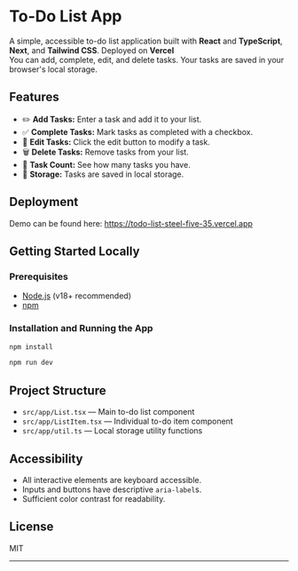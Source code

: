 # To-Do List App

A simple, accessible to-do list application built with **React** and **TypeScript**, **Next**, and **Tailwind CSS**.
Deployed on **Vercel**  
You can add, complete, edit, and delete tasks. Your tasks are saved in your browser's local storage.

## Features

- ✏️ **Add Tasks:** Enter a task and add it to your list.
- ✅ **Complete Tasks:** Mark tasks as completed with a checkbox.
- 📝 **Edit Tasks:** Click the edit button to modify a task.
- 🗑️ **Delete Tasks:** Remove tasks from your list.
- 🔢 **Task Count:** See how many tasks you have.
- 💾 **Storage:** Tasks are saved in local storage.

## Deployment 

Demo can be found here: https://todo-list-steel-five-35.vercel.app

## Getting Started Locally

### Prerequisites

- [Node.js](https://nodejs.org/) (v18+ recommended)
- [npm](https://www.npmjs.com/)

### Installation and Running the App

  ```sh
  npm install
  ```

  ```sh
  npm run dev
  ```

## Project Structure

- `src/app/List.tsx` — Main to-do list component
- `src/app/ListItem.tsx` — Individual to-do item component
- `src/app/util.ts` — Local storage utility functions

## Accessibility

- All interactive elements are keyboard accessible.
- Inputs and buttons have descriptive `aria-label`s.
- Sufficient color contrast for readability.

## License

MIT

---
